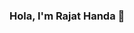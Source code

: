 ### Hola, I'm Rajat Handa 👋

<!--
**Rajat-coder/Rajat-coder** is a ✨ _special_ ✨ repository because its `README.md` (this file) appears on your GitHub profile.




- 🌱 I’m currently learning Python and Django

